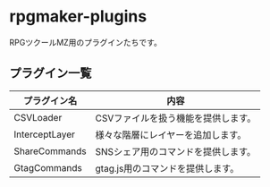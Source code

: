 # rpgmaker-plugins

RPGツクールMZ用のプラグインたちです。

## プラグイン一覧

|プラグイン名|内容|
|---|---|
|CSVLoader|CSVファイルを扱う機能を提供します。|
|InterceptLayer|様々な階層にレイヤーを追加します。|
|ShareCommands|SNSシェア用のコマンドを提供します。|
|GtagCommands|gtag.js用のコマンドを提供します。|
